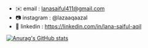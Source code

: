 - ✉️ email     : lanasaiful411@gmail.com
- 📷 instagram : @lazaaqaazal
- 🔗 linkedin  : https://linkedin.com/in/lana-saiful-aqil

[![Anurag's GitHub stats](https://github-readme-stats.vercel.app/api?username=lazaaq&theme=chartreuse-dark&show_icons=true&count_private=true&include_all_commits=true)](https://github.com/anuraghazra/github-readme-stats) 




<!--
[![Top Langs](https://github-readme-stats.vercel.app/api/top-langs/?username=lazaaq&theme=chartreuse-dark&hide=html&show_icons=true)](https://github.com/anuraghazra/github-readme-stats)

**lazaaq/lazaaq** is a ✨ _special_ ✨ repository because its `README.md` (this file) appears on your GitHub profile.

Here are some ideas to get you started:

- 🔭 I’m currently working on ...
- 🌱 I’m currently learning ...
- 👯 I’m looking to collaborate on ...
- 🤔 I’m looking for help with ...
- 💬 Ask me about ...
- 📫 How to reach me: ...
- 😄 Pronouns: ...
- ⚡ Fun fact: ...
-->
